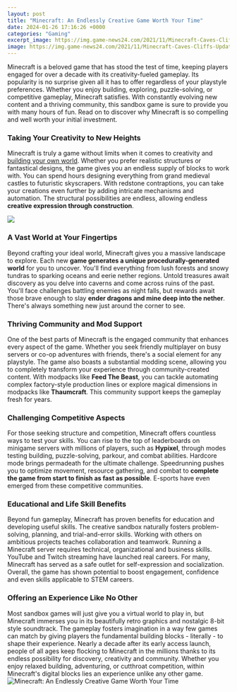 ```yaml
---
layout: post
title: "Minecraft: An Endlessly Creative Game Worth Your Time"
date: 2024-01-26 17:16:26 +0000
categories: "Gaming"
excerpt_image: https://img.game-news24.com/2021/11/Minecraft-Caves-Cliffs-Update-part-II-available-now-and-gets-new-trailer.jpeg
image: https://img.game-news24.com/2021/11/Minecraft-Caves-Cliffs-Update-part-II-available-now-and-gets-new-trailer.jpeg
---
```


Minecraft is a beloved game that has stood the test of time, keeping players engaged for over a decade with its creativity-fueled gameplay. Its popularity is no surprise given all it has to offer regardless of your playstyle preferences. Whether you enjoy building, exploring, puzzle-solving, or competitive gameplay, Minecraft satisfies. With constantly evolving new content and a thriving community, this sandbox game is sure to provide you with many hours of fun. Read on to discover why Minecraft is so compelling and well worth your initial investment.
### Taking Your Creativity to New Heights 
Minecraft is truly a game without limits when it comes to creativity and [building your own world](https://store.fi.io.vn/chihuahua-with-santa-hat-cute-christmas-hat-chihuahua5563-t-shirt). Whether you prefer realistic structures or fantastical designs, the game gives you an endless supply of blocks to work with. You can spend hours designing everything from grand medieval castles to futuristic skyscrapers. With redstone contraptions, you can take your creations even further by adding intricate mechanisms and automation. The structural possibilities are endless, allowing endless **creative expression through construction**.

![](https://cdn.lifehack.org/wp-content/uploads/2015/04/minecraft-529461_1280.jpg)
### A Vast World at Your Fingertips
Beyond crafting your ideal world, Minecraft gives you a massive landscape to explore. Each new **game generates a unique procedurally-generated world** for you to uncover. You'll find everything from lush forests and snowy tundras to sparking oceans and eerie nether regions. Untold treasures await discovery as you delve into caverns and come across ruins of the past. You'll face challenges battling enemies as night falls, but rewards await those brave enough to slay **ender dragons and mine deep into the nether**. There's always something new just around the corner to see. 
### Thriving Community and Mod Support  
One of the best parts of Minecraft is the engaged community that enhances every aspect of the game. Whether you seek friendly multiplayer on busy servers or co-op adventures with friends, there's a social element for any playstyle. The game also boasts a substantial modding scene, allowing you to completely transform your experience through community-created content. With modpacks like **Feed The Beast**, you can tackle automating complex factory-style production lines or explore magical dimensions in modpacks like **Thaumcraft**. This community support keeps the gameplay fresh for years.
### Challenging Competitive Aspects
For those seeking structure and competition, Minecraft offers countless ways to test your skills. You can rise to the top of leaderboards on minigame servers with millions of players, such as **Hypixel**, through modes testing building, puzzle-solving, parkour, and combat abilities. Hardcore mode brings permadeath for the ultimate challenge. Speedrunning pushes you to optimize movement, resource gathering, and combat to **complete the game from start to finish as fast as possible**. E-sports have even emerged from these competitive communities.
### Educational and Life Skill Benefits  
Beyond fun gameplay, Minecraft has proven benefits for education and developing useful skills. The creative sandbox naturally fosters problem-solving, planning, and trial-and-error skills. Working with others on ambitious projects teaches collaboration and teamwork. Running a Minecraft server requires technical, organizational and business skills. YouTube and Twitch streaming have launched real careers. For many, Minecraft has served as a safe outlet for self-expression and socialization. Overall, the game has shown potential to boost engagement, confidence and even skills applicable to STEM careers.
### Offering an Experience Like No Other
Most sandbox games will just give you a virtual world to play in, but Minecraft immerses you in its beautifully retro graphics and nostalgic 8-bit style soundtrack. The gameplay fosters imagination in a way few games can match by giving players the fundamental building blocks - literally - to shape their experience. Nearly a decade after its early access launch, people of all ages keep flocking to Minecraft in the millions thanks to its endless possibility for discovery, creativity and community. Whether you enjoy relaxed building, adventuring, or cutthroat competition, within Minecraft's digital blocks lies an experience unlike any other game.
![Minecraft: An Endlessly Creative Game Worth Your Time](https://img.game-news24.com/2021/11/Minecraft-Caves-Cliffs-Update-part-II-available-now-and-gets-new-trailer.jpeg)